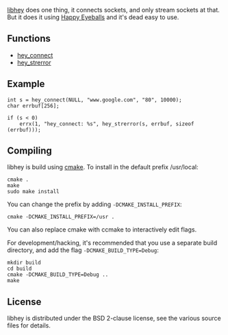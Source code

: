 
[libhey][] does one thing, it connects sockets, and only stream sockets at that.
But it does it using [Happy Eyeballs][] and it's dead easy to use.

## Functions

* [hey_connect][]
* [hey_strerror][]

## Example

    int s = hey_connect(NULL, "www.google.com", "80", 10000);
    char errbuf[256];
    
    if (s < 0)
        errx(1, "hey_connect: %s", hey_strerror(s, errbuf, sizeof (errbuf)));

## Compiling

libhey is build using [cmake][]. To install in the default prefix /usr/local:

    cmake .
    make
    sudo make install

You can change the prefix by adding `-DCMAKE_INSTALL_PREFIX`:

    cmake -DCMAKE_INSTALL_PREFIX=/usr .

You can also replace cmake with ccmake to interactively edit flags.

For development/hacking, it's recommended that you use a separate build
directory, and add the flag `-DCMAKE_BUILD_TYPE=Debug`:

    mkdir build
    cd build
    cmake -DCMAKE_BUILD_TYPE=Debug ..
    make

  [libhey]: http://www.libhey.org
  [hey_connect]: doc/hey_connect.3.ronn.md
  [hey_strerror]: doc/hey_strerror.3.ronn.md
  [Happy Eyeballs]: http://tools.ietf.org/html/rfc6555
  [cmake]: http://www.cmake.org

## License

libhey is distributed under the BSD 2-clause license, see the various source
files for details.
